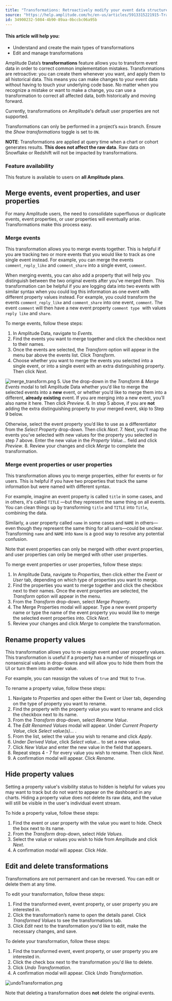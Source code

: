 ```yaml
---
title: "Transformations: Retroactively modify your event data structure"
source: "https://help.amplitude.com/hc/en-us/articles/5913315221915-Transformations-Retroactively-modify-your-event-data-structure"
id: 34900232-5084-4b90-89aa-0bccbc06a95b
---
```


#### This article will help you:

* Understand and create the main types of transformations
* Edit and manage transformations

Amplitude Data’s **transformations** feature allows you to transform event data in order to correct common implementation mistakes. Transformations are retroactive: you can create them whenever you want, and apply them to all historical data. This means you can make changes to your event data without having to touch your underlying code base. No matter when you recognize a mistake or want to make a change, you can use a transformation to correct all affected data, both historically and moving forward.

Currently, transformations on Amplitude's default user properties are not supported.

Transformations can only be performed in a project’s `main` branch. Ensure the *Show transformations* toggle is set to `ON`.

**NOTE**: Transformations are applied at query time when a chart or cohort generates results. **This does not affect the raw data**. Raw data on Snowflake or Redshift will not be impacted by transformations.

### Feature availability

This feature is available to users on **all Amplitude plans**.

## Merge events, event properties, and user properties

For many Amplitude users, the need to consolidate superfluous or duplicate events, event properties, or user properties will eventually arise. Transformations make this process easy.

### Merge events

This transformation allows you to merge events together. This is helpful if you are tracking two or more events that you would like to track as one single event instead. For example, you can merge the events `comment_reply_like` and `comment_share` into a single event, `comment`.

When merging events, you can also add a property that will help you distinguish between the two original events after you’ve merged them. This transformation can be helpful if you are logging data into two events with similar syntax when you could log this information as one event with different property values instead. For example, you could transform the events `comment_reply_like` and `comment_share` into one event, `comment`. The event `comment` will then have a new event property `comment type`  with values `reply like` and `share`.

To merge events, follow these steps:

1. In Amplitude Data, navigate to *Events.*
2. Find the events you want to merge together and click the checkbox next to their names.
3. Once the events are selected, the *Transform* option will appear in the menu bar above the events list. Click *Transform*.
4. Choose whether you want to merge the events you selected into a single event, or into a single event with an extra distinguishing property. Then click *Next*.  
  
![merge_transform.png](/output/img/data/merge-transform-png.png)
5. Use the drop-down in the *Transform & Merge Events* modal to tell Amplitude Data whether you’d like to merge the selected events into a **new** event, or whether you’d like to merge them into a different, **already** **existing** event. If you are merging into a new event, you’ll also name it here. Then click *Preview*.
6. In step 5 above, if you are **not** adding the extra distinguishing property to your merged event, skip to Step 9 below.  
  
Otherwise, select the event property you’d like to use as a differentiator from the *Select Property* drop-down. Then click *Next*.
7. Next, you’ll map the events you’ve selected with new values for the property you selected in step 7 above. Enter the new value in the *Property Value…* field and click *Preview*.
8. Review your changes and click *Merge* to complete the transformation.

### Merge event properties or user properties

This transformation allows you to merge properties, either for events or for users. This is helpful if you have two properties that track the same information but were named with different syntax.

For example, imagine an event property is called `title` in some cases, and in others, it's called `TITLE` —but they represent the same thing on all events. You can clean things up by transforming `title` and `TITLE` into `Title`, combining the data.

Similarly, a user property called `name` in some cases and `NAME` in others—even though they represent the same thing for all users—could be unclear. Transforming `name` and `NAME` into `Name` is a good way to resolve any potential confusion.

Note that event properties can only be merged with other event properties, and user properties can only be merged with other user properties.

To merge event properties or user properties, follow these steps:

1. In Amplitude Data, navigate to *Properties*, then click either the *Event* or *User* tab, depending on which type of properties you want to merge.
2. Find the properties you want to merge together and click the checkbox next to their names. Once the event properties are selected, the *Transform* option will appear in the menu.
3. From the *Transform* drop-down, select *Merge Property*.
4. The Merge Properties modal will appear. Type a new event property name or type the name of the event property you would like to merge the selected event properties into. Click *Next*.
5. Review your changes and click *Merge* to complete the transformation.

## Rename property values

This transformation allows you to re-assign event and user property values. This transformation is useful if a property has a number of misspellings or nonsensical values in drop-downs and will allow you to hide them from the UI or turn them into another value.

For example, you can reassign the values of `true` and `TRUE` to `True`.

To rename a property value, follow these steps:

1. Navigate to *Properties* and open either the Event or User tab, depending on the type of property you want to rename.
2. Find the property with the property value you want to rename and click the checkbox next to its name.
3. From the *Transform* drop-down, select *Rename Value*.
4. The *Edit Renamed Values* modal will appear. Under *Current Property Value*, click *Select value(s)...* .
5. From the list, select the value you wish to rename and click *Apply*.
6. Under *Derived Value*, click *Select value...* to set a new value.
7. Click *New Value* and enter the new value in the field that appears.
8. Repeat steps 4 - 7 for every value you wish to rename. Then click *Next*.
9. A confirmation modal will appear. Click *Rename*.

## Hide property values

Setting a property value's visibility status to hidden is helpful for values you may want to track but do not want to appear on the dashboard in any charts. Hiding a property value does not delete its raw data, and the value will still be visible in the user's individual event stream.

To hide a property value, follow these steps:

1. Find the event or user property with the value you want to hide. Check the box next to its name.
2. From the *Transform* drop-down, select *Hide Values*.
3. Select the value or values you wish to hide from Amplitude and click *Next*.
4. A confirmation modal will appear. Click *Hide*.

## Edit and delete transformations

Transformations are not permanent and can be reversed. You can edit or delete them at any time.

To edit your transformation, follow these steps:

1. Find the transformed event, event property, or user property you are interested in.
2. Click the transformation’s name to open the details panel. Click *Transformed Values* to see the transformations tab.
3. Click *Edit* next to the transformation you'd like to edit, make the necessary changes, and save.

To delete your transformation, follow these steps:

1. Find the transformed event, event property, or user property you are interested in.
2. Click the check box next to the transformation you'd like to delete.
3. Click *Undo Transformation*.
4. A confirmation modal will appear. Click *Undo Transformation*.

![undoTransformation.png](/output/img/data/undotransformation-png.png)

Note that deleting a transformation does **not** delete the original events.
